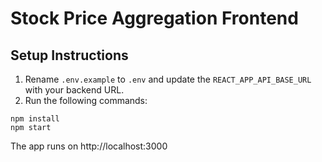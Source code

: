 # Stock Price Aggregation Frontend

## Setup Instructions

1. Rename `.env.example` to `.env` and update the `REACT_APP_API_BASE_URL` with your backend URL.
2. Run the following commands:

```
npm install
npm start
```

The app runs on http://localhost:3000